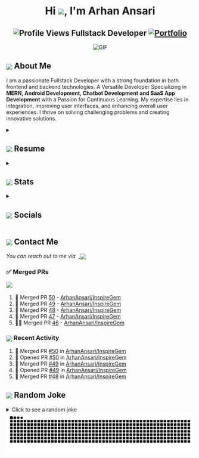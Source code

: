 <h1 align="center">Hi <img src="https://github.com/ParthJohri/ParthJohri/blob/readME/icons/Hi.gif" width="28px"/>, I'm Arhan Ansari</h2>
<h2 align="center">
  <img src="https://komarev.com/ghpvc/?username=ArhanAnsari&color=dc143c&style=for-the-badge" alt="Profile Views" style="height:21px;">
Fullstack Developer
<a href="https://arhanansari.vercel.app/">
    <img src="https://img.shields.io/badge/Portfolio-543DE0?style=for-the-badge&logo=About.me&logoColor=white" alt="Portfolio" style="height:22px;">
</a>

</h2>

<div align="center">
 <img alt="GIF" src="https://media4.giphy.com/media/11KzOet1ElBDz2/giphy.gif?cid=6c09b952ufa3xxbbm0mpuadm2zaik3wjp4m9luz2ly0lyz8d&ep=v1_internal_gif_by_id&rid=giphy.gif&ct=g" />
</div>

## <img align ='center' src="https://i.giphy.com/media/v1.Y2lkPTc5MGI3NjExdjh2dDM4bDhyYzM5NmppaHJ6dG56Mmh3bTkyanFkdWRvZ3R1cGoycSZlcD12MV9pbnRlcm5hbF9naWZfYnlfaWQmY3Q9ZQ/LOnt6uqjD9OexmQJRB/giphy.gif" width="37" /> About Me

I am a passionate Fullstack Developer with a strong foundation in both frontend and backend technologies. A Versatile Developer Specializing in <strong>MERN, Android Development, Chatbot Development</strong> <strong>and SaaS App Development</strong> with a Passion for Continuous Learning. My expertise lies in integration, improving user interfaces, and enhancing overall user experiences. I thrive on solving challenging problems and creating innovative solutions.

<details>
 <summary><h2> <img align="center" src="https://github.com/ParthJohri/ParthJohri/blob/readME/icons/about.png" width="37" /> Resume</h2></summary>
 
 <details>
  <summary><h4> <img align="center" src="https://github.com/ParthJohri/ParthJohri/blob/readME/icons/academics.gif"  width="29"/> Academics</h2></summary>

  <span><img src="https://img.shields.io/badge/10th-Shri Rajendra High School-1877F2?style=for-the-badge"></span>
  <span><img src="https://img.shields.io/badge/Year-2025-EFEEE9?style=for-the-badge"></span>
  
</details>
 <details>
  <summary><h4> <img align="center" src="https://github.com/ParthJohri/ParthJohri/blob/readME/icons/experience.gif"  width="29"/> Experience</h2></summary>

- **Founder, CEO and Full Stack Developer** at CodeWithArhan | Feb 2024 - Present
  - I have created my Website CodeWithArhan to help others. 
</details>
  
<details>
  <summary><h4> <img align="center" src="https://user-images.githubusercontent.com/74038190/216122041-518ac897-8d92-4c6b-9b3f-ca01dcaf38ee.png"  width="29"/> Coding Handles</h2></summary>

  [![LeetCode](https://img.shields.io/badge/LeetCode-000000?style=for-the-badge&logo=LeetCode&logoColor=#d16c06)](https://www.leetcode.com/codewitharhan)
  [![Codeforces](https://img.shields.io/badge/Codeforces-445f9d?style=for-the-badge&logo=Codeforces&logoColor=white)](https://codeforces.com/profile/ArhanAnsari)
  [![GeeksForGeeks](https://img.shields.io/badge/GeeksforGeeks-gray?style=for-the-badge&logo=geeksforgeeks&logoColor=35914c)](https://www.geeksforgeeks.org/user/arhanans3yb3/)
  [![CodeChef](https://img.shields.io/badge/CodeChef-%23964B00.svg?style=for-the-badge&logo=CodeChef&logoColor=white)](https://www.codechef.com/users/arhanansari)
  [![Hackerrank](https://img.shields.io/badge/-Hackerrank-2EC866?style=for-the-badge&logo=HackerRank&logoColor=white)](https://www.hackerrank.com/arhanansari2009)
</details>


<details>
  <summary><h4> <img align="center" src="https://github.com/ParthJohri/ParthJohri/blob/readME/icons/techstack.gif"  width="29"/> Tech Stack</h2></summary>

  #### Languages
  ![C](https://img.shields.io/badge/c-%2300599C.svg?style=for-the-badge&logo=c&logoColor=white) 
  ![C++](https://img.shields.io/badge/c++-%2300599C.svg?style=for-the-badge&logo=c%2B%2B&logoColor=white)  
  ![Java](https://img.shields.io/badge/java-%23ED8B00.svg?style=for-the-badge&logo=java&logoColor=white) 
  ![JavaScript](https://img.shields.io/badge/javascript-%23323330.svg?style=for-the-badge&logo=javascript&logoColor=%23F7DF1E) 
  ![Typescript](https://img.shields.io/badge/TypeScript-007ACC?style=for-the-badge&logo=typescript&logoColor=white)
  ![Kotlin](https://img.shields.io/badge/kotlin-%230095D5.svg?style=for-the-badge&logo=kotlin&logoColor=white) 
  ![Python](https://img.shields.io/badge/python-3670A0?style=for-the-badge&logo=python&logoColor=ffdd54) 
  ![Markdown](https://img.shields.io/badge/markdown-%23000000.svg?style=for-the-badge&logo=markdown&logoColor=white) 
  ![CSS3](https://img.shields.io/badge/css3-%231572B6.svg?style=for-the-badge&logo=css3&logoColor=white) 
  ![HTML5](https://img.shields.io/badge/html5-%23E34F26.svg?style=for-the-badge&logo=html5&logoColor=white)

  #### Libraries/Frameworks
  ![Bootstrap](https://img.shields.io/badge/bootstrap-%23563D7C.svg?style=for-the-badge&logo=bootstrap&logoColor=white) 
  ![Django](https://img.shields.io/badge/django-%23092E20.svg?style=for-the-badge&logo=django&logoColor=white) 
  ![TailwindCSS](https://img.shields.io/badge/tailwindcss-%2338B2AC.svg?style=for-the-badge&logo=tailwind-css&logoColor=white) 
  ![Svelte](https://img.shields.io/badge/svelte-%23f1413d.svg?style=for-the-badge&logo=svelte&logoColor=white) 
  ![React](https://img.shields.io/badge/react-%2320232a.svg?style=for-the-badge&logo=react&logoColor=%2361DAFB) 
  ![ANDROID](https://img.shields.io/badge/android-%2320232a.svg?style=for-the-badge&logo=android&logoColor=%a4c639) 
  ![Next JS](https://img.shields.io/badge/Next-black?style=for-the-badge&logo=next.js&logoColor=white) 
  ![jQuery](https://img.shields.io/badge/jquery-%230769AD.svg?style=for-the-badge&logo=jquery&logoColor=white) 
  ![Express.js](https://img.shields.io/badge/threejs-black?style=for-the-badge&logo=three.js&logoColor=white) 
  ![Firebase](https://img.shields.io/badge/firebase-%23039BE5.svg?style=for-the-badge&logo=firebase) 
  ![MySQL](https://img.shields.io/badge/mysql-%2300f.svg?style=for-the-badge&logo=mysql&logoColor=white) 
  ![MongoDB](https://img.shields.io/badge/MongoDB-%234ea94b.svg?style=for-the-badge&logo=mongodb&logoColor=white) 
  ![SQLite](https://img.shields.io/badge/sqlite-%2307405e.svg?style=for-the-badge&logo=sqlite&logoColor=white)

  #### Deployment
  ![AWS](https://img.shields.io/badge/AWS-%23FF9900.svg?style=for-the-badge&logo=amazon-aws&logoColor=white) 
  ![Netlify](https://img.shields.io/badge/netlify-%23000000.svg?style=for-the-badge&logo=netlify&logoColor=#00C7B7) 
  ![Heroku](https://img.shields.io/badge/heroku-%23430098.svg?style=for-the-badge&logo=heroku&logoColor=white) 
  ![Vercel](https://img.shields.io/badge/vercel-%23000000.svg?style=for-the-badge&logo=vercel&logoColor=white) 

  #### Tools
  ![Arduino](https://img.shields.io/badge/-Arduino-00979D?style=for-the-badge&logo=Arduino&logoColor=white)
  ![Adobe Lightroom](https://img.shields.io/badge/Adobe%20Lightroom-31A8FF.svg?style=for-the-badge&logo=Adobe%20Lightroom&logoColor=white) 
  ![Adobe Photoshop](https://img.shields.io/badge/adobephotoshop-%2331A8FF.svg?style=for-the-badge&logo=adobephotoshop&logoColor=white) 
  ![Adobe Premiere Pro](https://img.shields.io/badge/Adobe%20Premiere%20Pro-9999FF.svg?style=for-the-badge&logo=Adobe%20Premiere%20Pro&logoColor=white) 
  ![Inkscape](https://img.shields.io/badge/Inkscape-e0e0e0?style=for-the-badge&logo=inkscape&logoColor=080A13) 
  ![Adobe InDesign](https://img.shields.io/badge/Adobe%20InDesign-EE3D8F?style=for-the-badge&logo=Adobe%20InDesign&logoColor=white) 
  ![Figma](https://img.shields.io/badge/figma-%23F24E1E.svg?style=for-the-badge&logo=figma&logoColor=white) 
  ![Notion](https://img.shields.io/badge/Notion-%23000000.svg?style=for-the-badge&logo=notion&logoColor=white)
</details>

<details>
  <summary><h4> <img align="center" src="https://github.com/ParthJohri/ParthJohri/blob/readME/icons/projects.gif"  width="29"/> Projects</h2></summary>

  #### <a href="https://github.com/ParthJohri/rm-whatsapp-bot">RMNotices</a>
  <span><img src="https://img.shields.io/badge/Node.js-%2343853D.svg?style=for-the-badge&logo=node.js&logoColor=white"> <img src="https://img.shields.io/badge/MongoDB-%234ea94b.svg?style=for-the-badge&logo=mongodb&logoColor=white"> <img src="https://img.shields.io/badge/Google_Cloud-4285F4?style=for-the-badge&logo=google-cloud&logoColor=white"> <img src="https://img.shields.io/badge/Python-3670A0?style=for-the-badge&logo=python&logoColor=ffdd54"></span>  
  - Implemented instant job alerts to notify users about new job opportunities, along with a **1-hour** reminder before the deadline for better organization and timely application submission. 
  - Accomplished a significant milestone of **500** daily users for RMNotices, surpassing initial projections aimed to add an extra **2,000** individuals to maximize user base potential. 
  - **Impact:** Maximized productivity by automating the notification process, eliminating manual monitoring and alerts, resulting in a **20%** reduction in Placement Coordinator’s workload.

  #### <a href="https://github.com/ParthJohri/Lumos-Bot">Lumos Bot</a>
  <span><img src="https://img.shields.io/badge/Node.js-%2343853D.svg?style=for-the-badge&logo=node.js&logoColor=white"> <img src="https://img.shields.io/badge/Amazon_AWS-232F3E?style=for-the-badge&logo=amazon-aws&logoColor=white"></span>  
  - Developed a Whatsapp bot with features like interactive Q&A, company suggestions, job listings, real-time news, contest/hackathon updates, downloading YouTube/Facebook video, and providing 18 additional functionalities.
  - Boosted the daily user experience of **200** to **300** individuals with Lumos Whatsapp Bot.
  - **Impact:** Transformed user experience by incorporating various features, resulting in a remarkable **40%** increase in user engagement and a **25%** growth in active participation.

#### <a href="https://github.com/ParthJohri/Google-AMD-Hackathon">Krishi Market</a>
  <span>
  <img src="https://img.shields.io/badge/Node.js-%2343853D.svg?style=for-the-badge&logo=node.js&logoColor=white"> 
    <img src="https://img.shields.io/badge/MongoDB-%234ea94b.svg?style=for-the-badge&logo=mongodb&logoColor=white"> 
    <img src="https://img.shields.io/badge/Tailwind_CSS-38B2AC?style=for-the-badge&logo=tailwind-css&logoColor=white"> 
    <img src="https://img.shields.io/badge/React-20232A?style=for-the-badge&logo=react&logoColor=61DAFB">
  <img src="https://img.shields.io/badge/Google_Cloud-4285F4?style=for-the-badge&logo=google-cloud&logoColor=white">
  </span>  
  
  - Innovated a web application which will reduce Farmers' dependency on Middlemen and help them sell their crops to retailers, wholesalers, and consumers at a better price. Not only this but this web app would help them to keep track of all their transactions.
  - **Impact:** Easy and Intuitive UI/UX which facilitated direct communication b/w farmers & consumers, with a secure Database and easy maintenance of all transaction records.
    
  #### <a href="https://github.com/ParthJohri/Face-flix">Face-Flix</a>
  <span><img src="https://img.shields.io/badge/Node.js-%2343853D.svg?style=for-the-badge&logo=node.js&logoColor=white"> <img src="https://img.shields.io/badge/MongoDB-%234ea94b.svg?style=for-the-badge&logo=mongodb&logoColor=white"> <img src="https://img.shields.io/badge/Bootstrap-%23563D7C.svg?style=for-the-badge&logo=bootstrap&logoColor=white"> <img src="https://img.shields.io/badge/Python-3670A0?style=for-the-badge&logo=python&logoColor=ffdd54"></span>  
  - Innovated a facial expression-based movie recommendation engine, amplifying user engagement by **30%** through personalized suggestions based on mood analysis.
  - **Impact:** Enhanced movie exploration, resulting in an increase in user satisfaction by **10%** to **30%**.

  #### <a href="https://github.com/ParthJohri/Medicine-Tracker">Medicine Tracker</a>
  <span><img src="https://img.shields.io/badge/Kotlin-%230095D5.svg?style=for-the-badge&logo=kotlin&logoColor=white"> <img src="https://img.shields.io/badge/SQLite-%2307405e.svg?style=for-the-badge&logo=sqlite&logoColor=white"></span>  
  - Integrated ordering medicines, facts, and quotes to lighten up the user, light/dark mode, with the future plan of integrating notification system and Calorie/BMI calculator.
</details>

</details>


<details>
  <summary><h2> <img align="center" src="https://github.com/ParthJohri/ParthJohri/blob/readME/icons/stats.gif"  width="32"/> Stats</h2></summary>

  ### Leetcode
  <div align="center">
  <a href="https://leetcode.com/codewitharhan">
  <img height="316" src="https://leetcard.jacoblin.cool/codewitharhan?theme=dark&font=Ubuntu&cache=14400&ext=contest&sheets=https://gist.githubusercontent.com/binarysolver/5e715e284c89cace8f5fa09f7fb930b8/raw/ec0be570f114124b1a2156a660d67baa0ab5639d/leetcode_stats_card.css" alt="Arhan Ansari Leetcode Stats"/>
  </a>
 </div>


  ### Codeforces
  <div align="center">
    <a href="https://codeforces.com/profile/ArhanAnsari">
      <img height="316" src="https://codeforces-readme-stats.vercel.app/api/card?username=ArhanAnsari&theme=github_dark&force_username=true&border_color=404040" alt="Binary Solver Codeforces Stats"/>
    </a>
  </div>
  
  ### GitHub
  <div align="center">

   ![](https://github-readme-stats.vercel.app/api?username=ArhanAnsari&theme=tokyonight&hide_border=false&include_all_commits=true&count_private=false)<br/>
   ![](https://github-readme-streak-stats.herokuapp.com/?user=ArhanAnsari&theme=tokyonight&hide_border=false)<br/>
   ![](https://github-readme-stats.vercel.app/api/top-langs/?username=ArhanAnsari&theme=tokyonight&hide_border=false&include_all_commits=true&count_private=false&layout=compact)<br/>
   ![](https://github-readme-activity-graph.vercel.app/graph?username=ArhanAnsari&theme=tokyo-night)

  </div>
</details>

<details>
  <summary><h2> <img align ='center' src='https://i.giphy.com/media/v1.Y2lkPTc5MGI3NjExaGtqdDdwN2oyNWJ4czlncHBkamJxaHcxYmVmcXY3a3I3MjRmYjBrbCZlcD12MV9pbnRlcm5hbF9naWZfYnlfaWQmY3Q9ZQ/kmUvauX8TMWg0OsqKW/giphy.gif' width ='37' /> Socials</h2></summary>

<div style="display: flex; flex-direction: column; justify-content: center; align-items: center; ">
  <a href="https://github.com/ArhanAnsari">
    <img align="center" src="https://github.com/ParthJohri/ParthJohri/blob/readME/icons/Github.gif" width="70"/>
  </a>
 <!--<a href="https://linkedin.com/in/parthjohri07">
    <img align="center" src="https://github.com/ParthJohri/ParthJohri/blob/readME/icons/Linkedin.gif" width="70"/>
  </a> -->
  <a href="https://www.quora.com/profile/Arhan-Ansari-82">
    <img align="center" src="https://github.com/ParthJohri/ParthJohri/blob/readME/icons/Quora.gif" width="70"/>
  </a>
</div>

  
</details>

## <img align="center" src="https://github.com/ParthJohri/ParthJohri/blob/readME/icons/Contact.gif"  width="37"/> Contact Me

<p> 
 <i>You can reach out to me via</i> 
&nbsp;<a href="mailto:arhanansari2009@gmail.com">
     <img align="center" src="https://github.com/ParthJohri/ParthJohri/blob/readME/icons/Gmail.gif"  width="100"/>
 </a>
</p>

### ✅ Merged PRs
<!--Start Count Merged PRs-->
  <span><img src="https://img.shields.io/badge/Total_Merged_PRs-44-1877F2?style=for-the-badge"></span>
<!--Finish Count Merged PRs-->

<!--Start Merged PRs-->
1. 🥳 Merged PR [50](https://github.com/ArhanAnsari/InspireGem/pull/50) - [ArhanAnsari/InspireGem](https://github.com/ArhanAnsari/InspireGem)
2. 🎉 Merged PR [49](https://github.com/ArhanAnsari/InspireGem/pull/49) - [ArhanAnsari/InspireGem](https://github.com/ArhanAnsari/InspireGem)
3. 🎊 Merged PR [48](https://github.com/ArhanAnsari/InspireGem/pull/48) - [ArhanAnsari/InspireGem](https://github.com/ArhanAnsari/InspireGem)
4. 🥂 Merged PR [47](https://github.com/ArhanAnsari/InspireGem/pull/47) - [ArhanAnsari/InspireGem](https://github.com/ArhanAnsari/InspireGem)
5. 🙌🏼 Merged PR [46](https://github.com/ArhanAnsari/InspireGem/pull/46) - [ArhanAnsari/InspireGem](https://github.com/ArhanAnsari/InspireGem)
<!--Finish Merged PRs-->

### <img align="center" src="https://github.com/ParthJohri/ParthJohri/blob/readME/icons/activity.gif"  width="25"/> Recent Activity

<!--START_SECTION:activity-->
1. 🎉 Merged PR [#50](https://github.com/ArhanAnsari/InspireGem/pull/50) in [ArhanAnsari/InspireGem](https://github.com/ArhanAnsari/InspireGem)
2. 💪 Opened PR [#50](https://github.com/ArhanAnsari/InspireGem/pull/50) in [ArhanAnsari/InspireGem](https://github.com/ArhanAnsari/InspireGem)
3. 🎉 Merged PR [#49](https://github.com/ArhanAnsari/InspireGem/pull/49) in [ArhanAnsari/InspireGem](https://github.com/ArhanAnsari/InspireGem)
4. 💪 Opened PR [#49](https://github.com/ArhanAnsari/InspireGem/pull/49) in [ArhanAnsari/InspireGem](https://github.com/ArhanAnsari/InspireGem)
5. 🎉 Merged PR [#48](https://github.com/ArhanAnsari/InspireGem/pull/48) in [ArhanAnsari/InspireGem](https://github.com/ArhanAnsari/InspireGem)
<!--END_SECTION:activity-->



## <img align ='center' src='https://media2.giphy.com/media/UQDSBzfyiBKvgFcSTw/giphy.gif?cid=ecf05e47p3cd513axbek3f56ti3jzizq8hincw20jauyyfyw&rid=giphy.gif' width ='37' /> Random Joke 

<details>
  <summary>Click to see a random joke</summary>
  <div align="center">
   
  ![Jokes Card](https://readme-jokes.vercel.app/api?theme=halloween)
  
  </div>
</details>

<div align="center">
  <picture>
    <source media="(prefers-color-scheme: dark)" srcset="https://github.com/ParthJohri/ParthJohri/blob/output/github-contribution-grid-snake-dark.svg">
    <source media="(prefers-color-scheme: light)" srcset="https://github.com/ParthJohri/ParthJohri/blob/output/github-contribution-grid-snake.svg">
    <img alt="github contribution grid snake animation" src="https://github.com/ParthJohri/ParthJohri/blob/output/github-contribution-grid-snake.svg">
  </picture>
</div>

